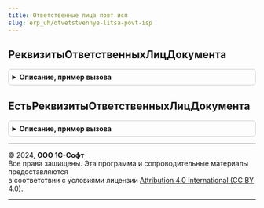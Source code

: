 ```yaml
---
title: Ответственные лица повт исп
slug: erp_uh/otvetstvennye-litsa-povt-isp
---
```



## РеквизитыОтветственныхЛицДокумента
<details style="margin: 1em 0; padding: 0.5em; border: 1px solid #ccc; border-radius: 6px;">

<summary style="font-weight: bold; cursor: pointer;">Описание, пример вызова</summary>

```bsl

// Возвращает структуру реквизитов документа, предназначенных для хранения информации об ответственных лицах.
// Реквизит ответственного лица документа должен
//	- иметь тип СправочникСсылка.ОтветственныеЛицаОрганизаций
// 	- содержать параметр выбора с типом ПеречислениеСсылка.ОтветственныеЛицаОрганизаций ("вид" ответственного).
//
// Параметры:
//  ИмяДокумента - Строка - имя документа в метаданных конфигурации.
//
// Возвращаемое значение:
// 	Структура - структура ответственных лиц документа
// 		Ключ 	 - имя реквизита документа
// 		Значение - "вид" ответственного лица документа.
//
Функция РеквизитыОтветственныхЛицДокумента(ИмяДокумента) Экспорт
```

Пример вызова
```bsl
Результат = ОтветственныеЛицаПовтИсп.РеквизитыОтветственныхЛицДокумента(ИмяДокумента) 
```
</details>

## ЕстьРеквизитыОтветственныхЛицДокумента
<details style="margin: 1em 0; padding: 0.5em; border: 1px solid #ccc; border-radius: 6px;">

<summary style="font-weight: bold; cursor: pointer;">Описание, пример вызова</summary>

```bsl

// Проверяет наличие реквизитов, предназначенных для хранения информации об ответственных лицах, в метаданных документа.
//
// Параметры:
//  ИмяДокумента - Строка - имя документа в метаданных конфигурации.
//
// Возвращаемое значение:
// 	Булево - признак наличия реквизитов в метаданных документа.
//
Функция ЕстьРеквизитыОтветственныхЛицДокумента(ИмяДокумента) Экспорт
```

Пример вызова
```bsl
Результат = ОтветственныеЛицаПовтИсп.ЕстьРеквизитыОтветственныхЛицДокумента(ИмяДокумента) 
```
</details>

---

© 2024, **ООО 1С-Софт**  
Все права защищены. Эта программа и сопроводительные материалы предоставляются  
в соответствии с условиями лицензии [Attribution 4.0 International (CC BY 4.0)](https://creativecommons.org/licenses/by/4.0/legalcode).

---
